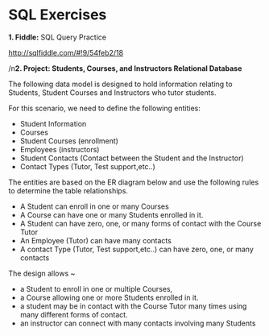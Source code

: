 # SQL Exercises

**1. Fiddle:** SQL Query Practice

http://sqlfiddle.com/#!9/54feb2/18


/n**2. Project: Students, Courses, and Instructors Relational Database**

The following data model is designed to hold information relating to Students, Student Courses and Instructors who tutor students. 

For this scenario, we need to define the following entities:

- Student Information  
- Courses  
- Student Courses  (enrollment)
- Employees (instructors)  
- Student Contacts (Contact between the Student and the Instructor) 
- Contact Types (Tutor, Test support,etc..)


The entities are based on the ER diagram below and use the following rules to determine the table relationships. 

- A Student can enroll in one or many Courses 
- A Course can have one or many Students enrolled in it.  
- A Student can have zero, one, or many forms of contact with the Course Tutor  
- An Employee (Tutor) can have many contacts  
- A contact Type (Tutor, Test support,etc..) can have zero, one, or many contacts

The design allows ~
- a Student to enroll in one or multiple Courses, 
- a Course allowing one or more Students enrolled in it.
- a student may be in contact with the Course Tutor many times using many different forms of contact.  
- an instructor can connect with many contacts involving many Students
